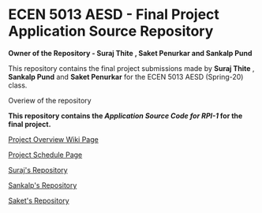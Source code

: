 # ECEN 5013 AESD - Final Project Application Source Repository

**Owner of the Repository - Suraj Thite , Saket Penurkar and Sankalp Pund**

This repository contains the final project submissions made by **Suraj Thite** , **Sankalp Pund** and **Saket Penurkar** for the ECEN 5013 AESD (Spring-20) class.

Overiew of the repository

**This repository contains the _Application Source Code for RPI-1_ for the final project.**

[Project Overview Wiki Page](https://github.com/cu-ecen-5013/final-project-surajthite/wiki/Project-Overview)

[Project Schedule Page](https://github.com/cu-ecen-5013/final-project-surajthite/wiki/Final-Project-Schedule-Page)

[Suraj's Repository](https://github.com/cu-ecen-5013/final-project-surajthite)

[Sankalp's Repository](https://github.com/cu-ecen-5013/final-project-Sankalppund)

[Saket's Repository](https://github.com/cu-ecen-5013/final-project-SaketPenurkar)
